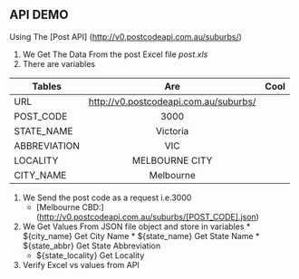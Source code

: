 ## API DEMOUsing   The [Post  API] (http://v0.postcodeapi.com.au/suburbs/)1.  We Get The Data From the post  Excel file _post.xls_2.  There are variables| Tables        | Are           | Cool  || ------------- |:-------------:| -----:||URL|	http://v0.postcodeapi.com.au/suburbs/||POST_CODE|	3000||STATE_NAME|	Victoria||ABBREVIATION|	VIC||LOCALITY|	MELBOURNE CITY||CITY_NAME|	Melbourne|1. We Send the post code as a request i.e.3000	*  [Melbourne CBD:]  (http://v0.postcodeapi.com.au/suburbs/[POST_CODE].json)2. We Get Values From JSON file object and store in variables    	*  ${city_name}        Get City Name    	*  ${state_name}       Get State Name    	*  ${state_abbr}       Get State Abbreviation  	*  ${state_locality}   Get Locality3. Verify Excel vs values from API